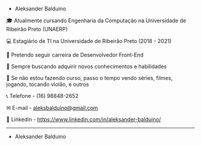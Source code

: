 - Aleksander Balduino

🎓 Atualmente cursando Engenharia da Computação na Universidade de Ribeirão Preto (UNAERP)

💻 Estagiário de TI na Universidade de Ribeirão Preto (2018 - 2021)

💼 Pretendo seguir carreira de Desenvolvedor Front-End

📖 Sempre buscando adquirir novos conhecimentos e habilidades

🎲 Se não estou fazendo curso, passo o tempo vendo séries, filmes, jogando, tocando violão, e outros

📞 Telefone - (16) 98848-2652

✉ E-mail - aleksbalduino@gmail.com

📱 Linkedin - https://www.linkedin.com/in/aleksander-balduino/

____________________________________________________________________________________________________

- Aleksander Balduino
